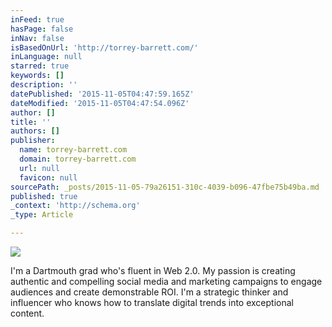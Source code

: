 ```yaml
---
inFeed: true
hasPage: false
inNav: false
isBasedOnUrl: 'http://torrey-barrett.com/'
inLanguage: null
starred: true
keywords: []
description: ''
datePublished: '2015-11-05T04:47:59.165Z'
dateModified: '2015-11-05T04:47:54.096Z'
author: []
title: ''
authors: []
publisher:
  name: torrey-barrett.com
  domain: torrey-barrett.com
  url: null
  favicon: null
sourcePath: _posts/2015-11-05-79a26151-310c-4039-b096-47fbe75b49ba.md
published: true
_context: 'http://schema.org'
_type: Article

---
```

![](http://torrey-barrett.com/newfolio/wp-content/uploads/2014/03/round-nobg-300x300.png)

I'm a Dartmouth grad who's fluent in Web 2.0\. My passion is creating authentic and compelling social media and marketing campaigns to engage audiences and create demonstrable ROI. I'm a strategic thinker and influencer who knows how to translate digital trends into exceptional content.